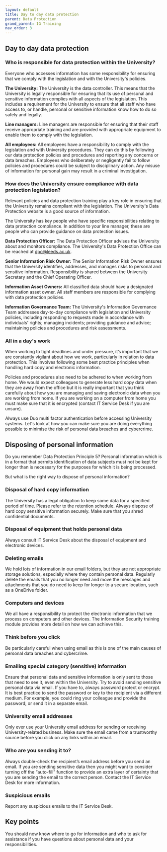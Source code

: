 ```yaml
---
layout: default
title: Day to day data protection
parent: Data Protection
grand_parent: IG Training
nav_order: 3
---
```


## Day to day data protection

### Who is responsible for data protection within the University?
Everyone who accesses information has some responsibility for ensuring that we comply with the legislation and with the University's policies.

**The University:** The University is the data controller. This means that the University is legally responsible for ensuring that its use of personal and sensitive information complies with all aspects of the legislation. This includes a requirement for the University to ensure that all staff who have access to, or handle, personal or sensitive information know how to do so safely and legally.

**Line managers:** Line managers are responsible for ensuring that their staff receive appropriate training and are provided with appropriate equipment to enable them to comply with the legislation.

**All employees:** All employees have a responsibility to comply with the legislation and with University procedures. They can do this by following our data protection policies and procedures and reporting any concerns or data breaches. Employees who deliberately or negligently fail to follow policies and procedures could be subject to disciplinary action. Any misuse of information for personal gain may result in a criminal investigation.

### How does the University ensure compliance with data protection legislation?
Relevant policies and data protection training play a key role in ensuring that the University remains compliant with the legislation. The University's Data Protection website is a good source of information.

The University has key people who have specific responsibilities relating to data protection compliance. In addition to your line manager, these are people who can provide guidance on data protection issues.

**Data Protection Officer:** The Data Protection Officer advises the University about and monitors compliance. The University's Data Protection Office can be reached at dpo@leeds.ac.uk.

**Senior Information Risk Owner:** The Senior Information Risk Owner ensures that the University identifies, addresses, and manages risks to personal and sensitive information. Responsibility is shared between the University Secretary and the Chief Operating Officer.

**Information Asset Owners:** All classified data should have a designated information asset owner. All staff members are responsible for complying with data protection policies.

**Information Governance Team:** The University's Information Governance Team addresses day-to-day compliance with legislation and University policies, including responding to requests made in accordance with individuals' rights; managing incidents; providing guidance and advice; maintaining policies and procedures and risk assessments.

### All in a day's work
When working to tight deadlines and under pressure, it’s important that we are constantly vigilant about how we work, particularly in relation to data protection. This involves following some best practice principles when handling hard copy and electronic information.

Policies and procedures also need to be adhered to when working from home. We would expect colleagues to generate less hard copy data when they are away from the office but it is really important that you think carefully about how you are managing and saving electronic data when you are working from home. If you are working on a computer from home you must make sure that it is encrypted (contact IT Service Desk if you are unsure).

Always use Duo multi factor authentication before accessing University systems.
Let's look at how you can make sure you are doing everything possible to minimise the risk of personal data breaches and cybercrime.

## Disposing of personal information

Do you remember Data Protection Principle 5?
Personal information which is in a format that permits identification of data subjects must not be kept for longer than is necessary for the purposes for which it is being processed.

But what is the right way to dispose of personal information?

### Disposal of hard copy information

The University has a legal obligation to keep some data for a specified period of time. Please refer to the retention schedule.
Always dispose of hard copy sensitive information securely. Make sure that you shred confidential documents.

### Disposal of equipment that holds personal data

Always consult IT Service Desk about the disposal of equipment and electronic devices.

### Deleting emails

We hold lots of information in our email folders, but they are not appropriate storage solutions, especially where they contain personal data. Regularly delete the emails that you no longer need and move the messages and attachments that you do need to keep for longer to a secure location, such as a OneDrive folder.

### Computers and devices

We all have a responsibility to protect the electronic information that we process on computers and other devices. The Information Security training module provides more detail on how we can achieve this.

### Think before you click

Be particularly careful when using email as this is one of the main causes of personal data breaches and cybercrime.

### Emailing special category (sensitive) information

Ensure that personal data and sensitive information is only sent to those that need to see it, even within the University.
Try to avoid sending sensitive personal data via email. If you have to, always password protect or encrypt. It is best practice to send the password or key to the recipient via a different medium.
For example, you could ring your colleague and provide the password, or send it in a separate email.

### University email addresses

Only ever use your University email address for sending or receiving University-related business.
Make sure the email came from a trustworthy source before you click on any links within an email.

### Who are you sending it to?

Always double-check the recipient’s email address before you send an email. If you are sending sensitive data then you might want to consider turning off the “auto-fill” function to provide an extra layer of certainty that you are sending the email to the correct person.
Contact the IT Service Desk for more information.

### Suspicious emails

Report any suspicious emails to the IT Service Desk.

## Key points

You should now know where to go for information and who to ask for assistance if you have questions about personal data and your responsibilities.
